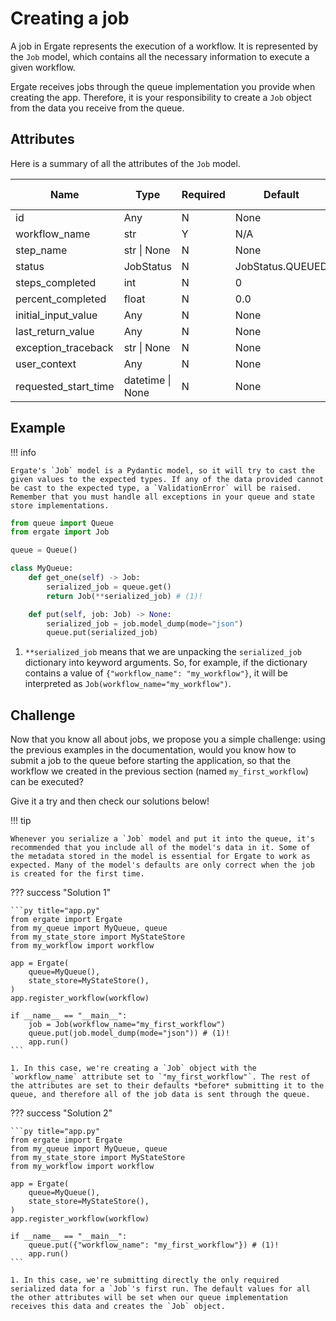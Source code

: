 # Creating a job

A job in Ergate represents the execution of a workflow. It is represented by the `Job` model, which contains all the necessary information to execute a given workflow.

Ergate receives jobs through the queue implementation you provide when creating the app. Therefore, it is your responsibility to create a `Job` object from the data you receive from the queue.


## Attributes

Here is a summary of all the attributes of the `Job` model.

| Name                 | Type             | Required | Default          | User provided |
|----------------------|------------------|----------|------------------|---------------|
| id                   | Any              | N        | None             | Y             |
| workflow_name        | str              | Y        | N/A              | Y             |
| step_name            | str \| None      | N        | None             | N             |
| status               | JobStatus        | N        | JobStatus.QUEUED | N             |
| steps_completed      | int              | N        | 0                | N             |
| percent_completed    | float            | N        | 0.0              | N             |
| initial_input_value  | Any              | N        | None             | Y             |
| last_return_value    | Any              | N        | None             | N             |
| exception_traceback  | str \| None      | N        | None             | N             |
| user_context         | Any              | N        | None             | Y             |
| requested_start_time | datetime \| None | N        | None             | Y             |



## Example

!!! info

    Ergate's `Job` model is a Pydantic model, so it will try to cast the given values to the expected types. If any of the data provided cannot be cast to the expected type, a `ValidationError` will be raised. Remember that you must handle all exceptions in your queue and state store implementations.

```py title="my_queue.py"
from queue import Queue
from ergate import Job

queue = Queue()

class MyQueue:
    def get_one(self) -> Job:
        serialized_job = queue.get()
        return Job(**serialized_job) # (1)!

    def put(self, job: Job) -> None:
        serialized_job = job.model_dump(mode="json")
        queue.put(serialized_job)
```

1. `**serialized_job` means that we are unpacking the `serialized_job` dictionary into keyword arguments. So, for example, if the dictionary contains a value of `{"workflow_name": "my_workflow"}`, it will be interpreted as `Job(workflow_name="my_workflow")`.


## Challenge

Now that you know all about jobs, we propose you a simple challenge: using the previous examples in the documentation, would you know how to submit a job to the queue before starting the application, so that the workflow we created in the previous section (named `my_first_workflow`) can be executed?

Give it a try and then check our solutions below!

!!! tip

    Whenever you serialize a `Job` model and put it into the queue, it's recommended that you include all of the model's data in it. Some of the metadata stored in the model is essential for Ergate to work as expected. Many of the model's defaults are only correct when the job is created for the first time.

??? success "Solution 1"

    ```py title="app.py"
    from ergate import Ergate
    from my_queue import MyQueue, queue
    from my_state_store import MyStateStore
    from my_workflow import workflow

    app = Ergate(
        queue=MyQueue(),
        state_store=MyStateStore(),
    )
    app.register_workflow(workflow)

    if __name__ == "__main__":
        job = Job(workflow_name="my_first_workflow")
        queue.put(job.model_dump(mode="json")) # (1)!
        app.run()
    ```

    1. In this case, we're creating a `Job` object with the `workflow_name` attribute set to `"my_first_workflow"`. The rest of the attributes are set to their defaults *before* submitting it to the queue, and therefore all of the job data is sent through the queue.


??? success "Solution 2"

    ```py title="app.py"
    from ergate import Ergate
    from my_queue import MyQueue, queue
    from my_state_store import MyStateStore
    from my_workflow import workflow

    app = Ergate(
        queue=MyQueue(),
        state_store=MyStateStore(),
    )
    app.register_workflow(workflow)

    if __name__ == "__main__":
        queue.put({"workflow_name": "my_first_workflow"}) # (1)!
        app.run()
    ```

    1. In this case, we're submitting directly the only required serialized data for a `Job`'s first run. The default values for all the other attributes will be set when our queue implementation receives this data and creates the `Job` object.
